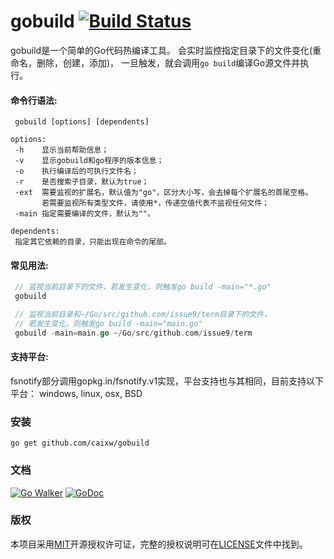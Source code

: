 gobuild [![Build Status](https://travis-ci.org/caixw/gobuild.svg?branch=master)](https://travis-ci.org/caixw/gobuild)
======

gobuild是一个简单的Go代码热编译工具。
会实时监控指定目录下的文件变化(重命名，删除，创建，添加)，
一旦触发，就会调用`go build`编译Go源文件并执行。


#### 命令行语法:
```shell
 gobuild [options] [dependents]

options:
 -h    显示当前帮助信息；
 -v    显示gobuild和go程序的版本信息；
 -o    执行编译后的可执行文件名；
 -r    是否搜索子目录，默认为true；
 -ext  需要监视的扩展名，默认值为"go"，区分大小写，会去掉每个扩展名的首尾空格。
       若需要监视所有类型文件，请使用*，传递空值代表不监视任何文件；
 -main 指定需要编译的文件，默认为""。

dependents:
 指定其它依赖的目录，只能出现在命令的尾部。
```


#### 常见用法:
```go
 // 监视当前目录下的文件，若发生变化，则触发go build -main="*.go"
 gobuild

 // 监视当前目录和~/Go/src/github.com/issue9/term目录下的文件，
 // 若发生变化，则触发go build -main="main.go"
 gobuild -main=main.go ~/Go/src/github.com/issue9/term
```


#### 支持平台:

fsnotify部分调用gopkg.in/fsnotify.v1实现，平台支持也与其相同，目前支持以下平台：
windows, linux, osx, BSD



### 安装

```shell
go get github.com/caixw/gobuild
```


### 文档

[![Go Walker](http://gowalker.org/api/v1/badge)](http://gowalker.org/github.com/caixw/gobuild)
[![GoDoc](https://godoc.org/github.com/caixw/gobuild?status.svg)](https://godoc.org/github.com/caixw/gobuild)


### 版权

本项目采用[MIT](http://opensource.org/licenses/MIT)开源授权许可证，完整的授权说明可在[LICENSE](LICENSE)文件中找到。
